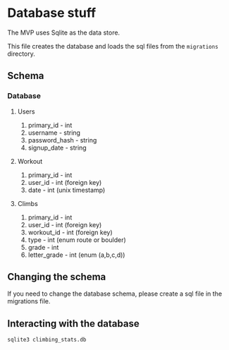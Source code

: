 # Database stuff

The MVP uses Sqlite as the data store.

This file creates the database and loads the sql files from the `migrations` directory.

## Schema

### Database

1. Users
    1. primary_id - int
    2. username - string
    3. password_hash - string
    4. signup_date - string

2. Workout
    1. primary_id - int
    2. user_id - int (foreign key)
    2. date - int (unix timestamp)
    
3. Climbs
    1. primary_id - int
    2. user_id - int (foreign key)
    3. workout_id - int (foreign key)
    4. type - int (enum route or boulder)
    5. grade - int
    6. letter_grade - int (enum (a,b,c,d))

## Changing the schema

If you need to change the database schema, please create a sql file in the migrations file. 

## Interacting with the database

```bash
sqlite3 climbing_stats.db
```
